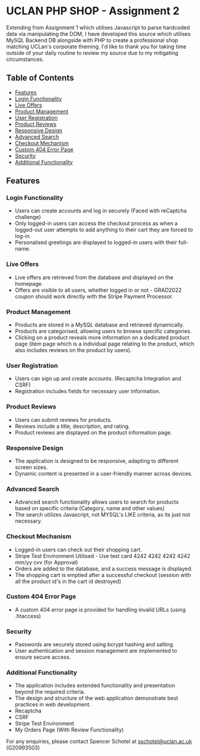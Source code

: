 # UCLAN PHP SHOP - Assignment 2

Extending from Assignment 1 which utilises Javascript to parse hardcoded data via manipulating the DOM, I have developed this source which utilises MySQL Backend DB alongside with PHP to create a professional shop matching UCLan's corporate theming. I'd like to thank you for taking time outside of your daily routine to review my source due to my mitigating circumstances.

## Table of Contents
- [Features](#features)
- [Login Functionality](#login-functionality)
- [Live Offers](#live-offers)
- [Product Management](#product-management)
- [User Registration](#user-registration)
- [Product Reviews](#product-reviews)
- [Responsive Design](#responsive-design)
- [Advanced Search](#advanced-search)
- [Checkout Mechanism](#checkout-mechanism)
- [Custom 404 Error Page](#custom-404-error-page)
- [Security](#security)
- [Additional Functionality](#additional-functionality)

## Features

### Login Functionality
- Users can create accounts and log in securely (Faced with reCaptcha challenge)
- Only logged-in users can access the checkout process as when a logged-out user attempts to add anything to their cart they are forced to log-in.
- Personalised greetings are displayed to logged-in users with their full-name.

### Live Offers
- Live offers are retrieved from the database and displayed on the homepage.
- Offers are visible to all users, whether logged in or not - GRAD2022 coupon should work directly with the Stripe Payment Processor.

### Product Management
- Products are stored in a MySQL database and retrieved dynamically.
- Products are categorised, allowing users to browse specific categories.
- Clicking on a product reveals more information on a dedicated product page (item page which is a individual page relating to the product, which also includes reviews on the product by users).

### User Registration
- Users can sign up and create accounts. (Recaptcha Integration and CSRF)
- Registration includes fields for necessary user information.

### Product Reviews
- Users can submit reviews for products.
- Reviews include a title, description, and rating.
- Product reviews are displayed on the product information page.

### Responsive Design
- The application is designed to be responsive, adapting to different screen sizes.
- Dynamic content is presented in a user-friendly manner across devices.

### Advanced Search
- Advanced search functionality allows users to search for products based on specific criteria (Category, name and other values)
- The search utilizes Javascript, not MYSQL's LIKE criteria, as its just not necessary. 

### Checkout Mechanism
- Logged-in users can check out their shopping cart.
- Stripe Test Environment Utilised - Use test card 4242 4242 4242 4242 mm/yy cvv (for Approval)
- Orders are added to the database, and a success message is displayed.
- The shopping cart is emptied after a successful checkout (session with all the product id's in the cart id destroyed)

### Custom 404 Error Page
- A custom 404 error page is provided for handling invalid URLs (using .htaccess)

### Security
- Passwords are securely stored using bcrypt hashing and salting.
- User authentication and session management are implemented to ensure secure access.

### Additional Functionality
- The application includes extended functionality and presentation beyond the required criteria.
- The design and structure of the web application demonstrate best practices in web development.
- Recaptcha
- CSRF
- Stripe Test Environment
- My Orders Page (With Review Functionality)


For any enquiries, please contact Spencer Schotel at sschotel@uclan.ac.uk (G20993503)

